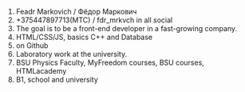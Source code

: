 1. Feadr Markovich / Фёдор Маркович
2. +375447897713(МТС) / fdr_mrkvch in all social
3. The goal is to be a front-end developer in a fast-growing company.
4. HTML/CSS/JS, basics C++ and Database
5. on Github
6. Laboratory work at the university.
7. BSU Physics Faculty, MyFreedom courses, BSU courses, HTMLacademy
8. B1, school and university
